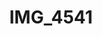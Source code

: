 ---
pid: '185'
layout: photos
title: IMG_4541
filename: IMG_4541.jpg
caption: 
permalink: "/photos/185.html"
---